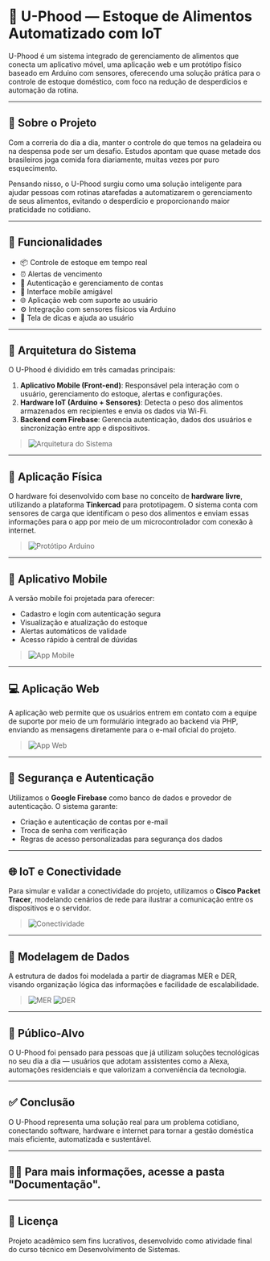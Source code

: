 # 🥦 U-Phood — Estoque de Alimentos Automatizado com IoT

U-Phood é um sistema integrado de gerenciamento de alimentos que conecta um aplicativo móvel, uma aplicação web e um protótipo físico baseado em Arduino com sensores, oferecendo uma solução prática para o controle de estoque doméstico, com foco na redução de desperdícios e automação da rotina.

---

## 📖 Sobre o Projeto

Com a correria do dia a dia, manter o controle do que temos na geladeira ou na despensa pode ser um desafio. Estudos apontam que quase metade dos brasileiros joga comida fora diariamente, muitas vezes por puro esquecimento.

Pensando nisso, o U-Phood surgiu como uma solução inteligente para ajudar pessoas com rotinas atarefadas a automatizarem o gerenciamento de seus alimentos, evitando o desperdício e proporcionando maior praticidade no cotidiano.

---

## 🎯 Funcionalidades

- 📦 Controle de estoque em tempo real
- ⏰ Alertas de vencimento
- 🔐 Autenticação e gerenciamento de contas
- 📱 Interface mobile amigável
- 🌐 Aplicação web com suporte ao usuário
- ⚙️ Integração com sensores físicos via Arduino
- 🧠 Tela de dicas e ajuda ao usuário

---

## 🧩 Arquitetura do Sistema

O U-Phood é dividido em três camadas principais:

1. **Aplicativo Mobile (Front-end)**: Responsável pela interação com o usuário, gerenciamento do estoque, alertas e configurações.
2. **Hardware IoT (Arduino + Sensores)**: Detecta o peso dos alimentos armazenados em recipientes e envia os dados via Wi-Fi.
3. **Backend com Firebase**: Gerencia autenticação, dados dos usuários e sincronização entre app e dispositivos.
  
> ![Arquitetura do Sistema](Images/prototipofinal.png)

---

## 🔌 Aplicação Física

O hardware foi desenvolvido com base no conceito de **hardware livre**, utilizando a plataforma **Tinkercad** para prototipagem. O sistema conta com sensores de carga que identificam o peso dos alimentos e enviam essas informações para o app por meio de um microcontrolador com conexão à internet.

> ![Protótipo Arduino](Images/prototipoarduino.png)

---

## 📱 Aplicativo Mobile

A versão mobile foi projetada para oferecer:

- Cadastro e login com autenticação segura
- Visualização e atualização do estoque
- Alertas automáticos de validade
- Acesso rápido à central de dúvidas
 
> ![App Mobile](Images/apptelasiniciais.png)

---

## 💻 Aplicação Web

A aplicação web permite que os usuários entrem em contato com a equipe de suporte por meio de um formulário integrado ao backend via PHP, enviando as mensagens diretamente para o e-mail oficial do projeto.
 
> ![App Web](Images/fotosweb.png)

---

## 🔐 Segurança e Autenticação

Utilizamos o **Google Firebase** como banco de dados e provedor de autenticação. O sistema garante:

- Criação e autenticação de contas por e-mail
- Troca de senha com verificação
- Regras de acesso personalizadas para segurança dos dados

---

## 🌐 IoT e Conectividade

Para simular e validar a conectividade do projeto, utilizamos o **Cisco Packet Tracer**, modelando cenários de rede para ilustrar a comunicação entre os dispositivos e o servidor.

> ![Conectividade](Images/conexoespackettracer.png)

---

## 🧮 Modelagem de Dados

A estrutura de dados foi modelada a partir de diagramas MER e DER, visando organização lógica das informações e facilidade de escalabilidade.
 
> ![MER](Images/mer.png)
> ![DER](Images/der.png)

---

## 👥 Público-Alvo

O U-Phood foi pensado para pessoas que já utilizam soluções tecnológicas no seu dia a dia — usuários que adotam assistentes como a Alexa, automações residenciais e que valorizam a conveniência da tecnologia.

---

## ✅ Conclusão

O U-Phood representa uma solução real para um problema cotidiano, conectando software, hardware e internet para tornar a gestão doméstica mais eficiente, automatizada e sustentável.

---

## 👨‍💻 Para mais informações, acesse a pasta "Documentação".

---

## 📄 Licença

Projeto acadêmico sem fins lucrativos, desenvolvido como atividade final do curso técnico em Desenvolvimento de Sistemas.

